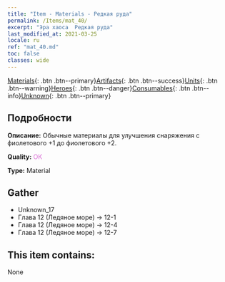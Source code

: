 ```yaml
---
title: "Item - Materials - Редкая руда"
permalink: /Items/mat_40/
excerpt: "Эра хаоса  Редкая руда"
last_modified_at: 2021-03-25
locale: ru
ref: "mat_40.md"
toc: false
classes: wide
---
```

 [Materials](/ru/Items/){: .btn .btn--primary}[Artifacts](/ru/Items/Artifacts/){: .btn .btn--success}[Units](/ru/Items/Units/){: .btn .btn--warning}[Heroes](/ru/Items/Heroes/){: .btn .btn--danger}[Consumables](/ru/Items/Consumables/){: .btn .btn--info}[Unknown](/ru/Items/Unknown/){: .btn .btn--primary}

## Подробности
 **Описание:** Обычные материалы для улучшения снаряжения c фиолетового +1 до фиолетового +2.

 **Quality:** <span style="color: #DA70D6">OK</span>

 **Type:** Material

## Gather

*    Unknown_17 
*    Глава 12 (Ледяное море) -> 12-1 
*    Глава 12 (Ледяное море) -> 12-4 
*    Глава 12 (Ледяное море) -> 12-7 

## This item contains:

  None

